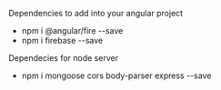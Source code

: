Dependencies to add into your angular project
- npm i @angular/fire --save
- npm i firebase --save

Dependecies for node server
- npm i mongoose cors body-parser express --save